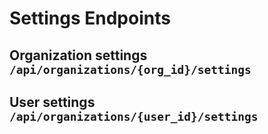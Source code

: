 # Settings Endpoints

## Organization settings `/api/organizations/{org_id}/settings`


## User settings `/api/organizations/{user_id}/settings`


